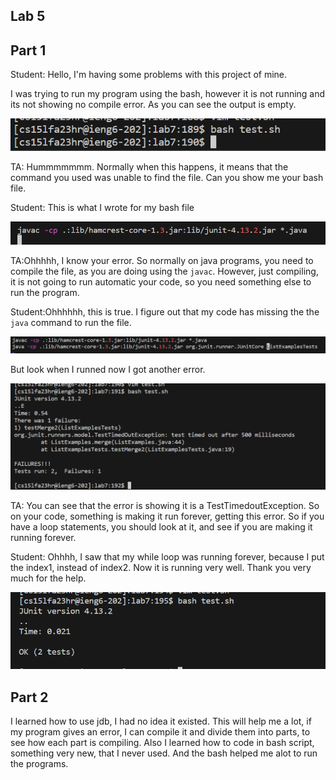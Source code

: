 Lab 5
---

Part 1
---
Student: Hello, I'm having some problems with this project of mine.

I was trying to run my program using the bash, however it is not running and its not showing no compile error. As you can see the output is empty.

![Image](phlab5.1.png)

TA: Hummmmmmm. Normally when this happens, it means that the command you used was unable to find the file. Can you show me your bash file.

Student: This is what I wrote for my bash file

![Image](phlab5.2.png)

TA:Ohhhhh, I know your error. So normally on java programs, you need to compile the file, as you are doing using the ```javac```. However, just compiling, it is not going to run automatic your code, so you need something else to run the program.

Student:Ohhhhhh, this is true. I figure out that my code has missing the the ```java``` command to run the file.

![Image](phlab5.3.png)

But look when I runned now I got another error.

![Image](phlab5.4.png)

TA: You can see that the error is showing it is a TestTimedoutException. So on your code, something is making it run forever, getting this error. So if you have a loop statements, you should look at it, and see if you are making it running forever.

Student: Ohhhh, I saw that my while loop was running forever, because I put the index1, instead of index2. Now it is running very well. Thank you very much for the help.

![Image](phlab5.5.png)

Part 2
---
I learned how to use jdb, I had no idea it existed. This will help me a lot, if my program gives an error, I can compile it and divide them into parts, to see how each part is compiling. Also I learned how to code in bash script, something very new, that I never used. And the bash helped me alot to run the programs.
